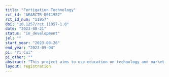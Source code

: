 ```yaml
---
title: "Fertigation Technology"
rct_id: "AEARCTR-0011957"
rct_id_num: "11957"
doi: "10.1257/rct.11957-1.0"
date: "2023-08-21"
status: "in_development"
jel: ""
start_year: "2023-08-26"
end_year: "2023-09-04"
pi: "Yi Cui"
pi_other: ""
abstract: "This project aims to use education on technology and market information as a treatment in a randomized controlled trial (RCT) in Hebei Province of China, covering approximately 500 professional large farmers. The goal is to investigate how technology and market information affect the adoption of fertigation technology, and to examine the impacts of the advanced fertigation technology on agricultural performance, including operational decisions and farm outputs."
layout: registration
---
```


